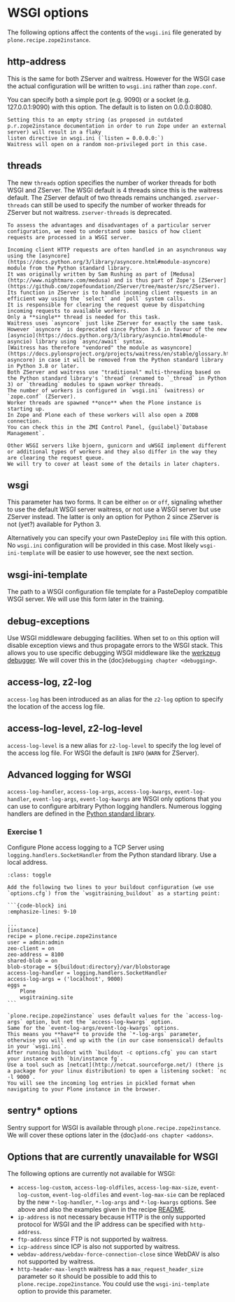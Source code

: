 # WSGI options

The following options affect the contents of the `wsgi.ini` file generated by `plone.recipe.zope2instance`.

## http-address

This is the same for both ZServer and waitress.
However for the WSGI case the actual configuration will be written to `wsgi.ini` rather than `zope.conf`.

You can specify both a simple port (e.g. 9090) or a socket (e.g. 127.0.0.1:9090) with this option.
The default is to listen on 0.0.0.0:8080.

```{note}
Setting this to an empty string (as proposed in outdated p.r.zope2instance documentation in order to run Zope under an external server) will result in a flaky
listen directive in wsgi.ini (`listen = 0.0.0.0:`)
Waitress will open on a random non-privileged port in this case.
```

## threads

The new `threads` option specifies the number of worker threads for both WSGI and ZServer.
The WSGI default is 4 threads since this is the waitress default.
The ZServer default of two threads remains unchanged.
`zserver-threads` can still be used to specify the number of worker threads for ZServer but not waitress.
`zserver-threads` is deprecated.

```{note}
To assess the advantages and disadvantages of a particular server configuration, we need to understand some basics of how client requests are processed in a WSGI server.

Incoming client HTTP requests are often handled in an asynchronous way using the [asyncore](https://docs.python.org/3/library/asyncore.html#module-asyncore) module from the Python standard library.
It was originally written by Sam Rushing as part of [Medusa](http://www.nightmare.com/medusa) and is thus part of Zope's [ZServer](https://github.com/zopefoundation/ZServer/tree/master/src/ZServer).
Its function in ZServer is to handle incoming client requests in an efficient way using the `select` and `poll` system calls.
It is responsible for clearing the request queue by dispatching incoming requests to available workers.
Only a **single** thread is needed for this task.
Waitress uses `asyncore` just like ZServer for exactly the same task.
However `asyncore` is deprecated since Python 3.6 in favour of the new [asyncio](https://docs.python.org/3/library/asyncio.html#module-asyncio) library using `async/await` syntax.
[Waitress has therefore "vendored" the module as wasyncore](https://docs.pylonsproject.org/projects/waitress/en/stable/glossary.html#term-asyncore) in case it will be removed from the Python standard library in Python 3.8 or later.
Both ZServer and waitress use "traditional" multi-threading based on the Python standard library's `thread` (renamed to `_thread` in Python 3) or `threading` modules to spawn worker threads.
The number of workers is configured in `wsgi.ini` (waitress) or `zope.conf` (ZServer).
Worker threads are spawned **once** when the Plone instance is starting up.
In Zope and Plone each of these workers will also open a ZODB connection.
You can check this in the ZMI Control Panel, {guilabel}`Database Management`.

Other WSGI servers like bjoern, gunicorn and uWSGI implement different or additional types of workers and they also differ in the way they are clearing the request queue.
We will try to cover at least some of the details in later chapters.
```

## wsgi

This parameter has two forms.
It can be either `on` or `off`, signaling whether to use the default WSGI server waitress, or not use a WSGI server but use ZServer instead.
The latter is only an option for Python 2 since ZServer is not (yet?) available for Python 3.

Alternatively you can specify your own PasteDeploy `ini` file with this option.
No `wsgi.ini` configuration will be provided in this case.
Most likely `wsgi-ini-template` will be easier to use however, see the next section.

## wsgi-ini-template

The path to a WSGI configuration file template for a PasteDeploy compatible WSGI server.
We will use this form later in the training.

## debug-exceptions

Use WSGI middleware debugging facilities.
When set to `on` this option will disable exception views and thus propagate errors to the WSGI stack.
This allows you to use specific debugging WSGI middleware like the [werkzeug debugger](https://werkzeug.palletsprojects.com/en/0.15.x/debug/).
We will cover this in the {doc}`debugging chapter <debugging>`.

## access-log, z2-log

`access-log` has been introduced as an alias for the `z2-log` option to specify the location of the access log file.

## access-log-level, z2-log-level

`access-log-level` is a new alias for `z2-log-level` to specify the log level of the access log file.
For WSGI the default is `INFO` (`WARN` for ZServer).

## Advanced logging for WSGI

`access-log-handler`, `access-log-args`, `access-log-kwargs`, `event-log-handler`, `event-log-args`, `event-log-kwargs` are WSGI only options that you can use to configure arbitrary Python logging handlers.
Numerous logging handlers are defined in the [Python standard library](https://docs.python.org/3/library/logging.handlers.html).

### Exercise 1

Configure Plone access logging to a TCP Server using `logging.handlers.SocketHandler` from the Python standard library.
Use a local address.

````{admonition} Solution
:class: toggle

Add the following two lines to your buildout configuration (we use `options.cfg`) from the `wsgitraining_buildout` as a starting point:

```{code-block} ini
:emphasize-lines: 9-10

...
[instance]
recipe = plone.recipe.zope2instance
user = admin:admin
zeo-client = on
zeo-address = 8100
shared-blob = on
blob-storage = ${buildout:directory}/var/blobstorage
access-log-handler = logging.handlers.SocketHandler
access-log-args = ('localhost', 9000)
eggs =
    Plone
    wsgitraining.site
```

`plone.recipe.zope2instance` uses default values for the `access-log-args` option, but not the `access-log-kwargs` option.
Same for the `event-log-args/event-log-kwargs` options.
This means you **have** to provide the `*-log-args` parameter, otherwise you will end up with the (in our case nonsensical) defaults in your `wsgi.ini`.
After running buildout with `buildout -c options.cfg` you can start your instance with `bin/instance fg`.
Use a tool such as [netcat](http://netcat.sourceforge.net/) (there is a package for your linux distribution) to open a listening socket: `nc -l 9000`.
You will see the incoming log entries in pickled format when navigating to your Plone instance in the browser.
````

## sentry\* options

Sentry support for WSGI is  available through `plone.recipe.zope2instance`.
We will cover these options later in the {doc}`add-ons chapter <addons>`.

## Options that are currently unavailable for WSGI

The following options are currently not available for WSGI:

- `access-log-custom`, `access-log-oldfiles`, `access-log-max-size`, `event-log-custom`, `event-log-oldfiles` and `event-log-max-sie` can be replaced by the new `*-log-handler`, `*-log-args` and `*-log-kwargs` options.
  See above and also the examples given in the recipe [README](https://github.com/plone/plone.recipe.zope2instance#advanced-logging-options-for-wsgi).
- `ip-address` is not necessary because HTTP is the only supported protocol for WSGI and the IP address can be specified with `http-address`.
- `ftp-address` since FTP is not supported by waitress.
- `icp-address` since ICP is also not supported by waitress.
- `webdav-address/webdav-force-connection-close` since WebDAV is also not supported by waitress.
- `http-header-max-length` waitress has a `max_request_header_size` parameter so it should be possible to add this to `plone.recipe.zope2instance`.
  You could use the `wsgi-ini-template` option to provide this parameter.
